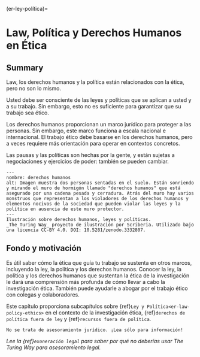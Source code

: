(er-ley-política)=
# Law, Política y Derechos Humanos en Ética

## Summary
Law, los derechos humanos y la política están relacionados con la ética, pero no son lo mismo.

Usted debe ser consciente de las leyes y políticas que se aplican a usted y a su trabajo. Sin embargo, esto no es suficiente para garantizar que su trabajo sea ético.

Los derechos humanos proporcionan un marco jurídico para proteger a las personas. Sin embargo, este marco funciona a escala nacional e internacional. El trabajo ético debe basarse en los derechos humanos, pero a veces requiere más orientación para operar en contextos concretos.

Las pausas y las políticas son hechas por la gente, y están sujetas a negociaciones y ejercicios de poder: también se pueden cambiar.

```{figure} ../figures/human-rights.jpg
---
nombre: derechos humanos
alt: Imagen muestra dos personas sentadas en el suelo. Están sonriendo y mirando el muro de hormigón llamado "derechos humanos" que está asegurado por una cadena pesada y cerradura. Atrás del muro hay varios monstruos que representan a los violadores de los derechos humanos y elementos nocivos de la sociedad que pueden violar las leyes y la política en ausencia de este muro protector.
---
Ilustración sobre derechos humanos, leyes y políticas.
_The Turing Way_ proyecto de ilustración por Scriberia. Utilizado bajo una licencia CC-BY 4.0. DOI: 10.5281/zenodo.3332807.
```

## Fondo y motivación

Es útil saber cómo la ética que guía tu trabajo se sustenta en otros marcos, incluyendo la ley, la política y los derechos humanos. Conocer la ley, la política y los derechos humanos que sustentan la ética de la investigación le dará una comprensión más profunda de cómo llevar a cabo la investigación ética. También puede ayudarle a abogar por el trabajo ético con colegas y colaboradores.

Este capítulo proporciona subcapítulos sobre {ref}`Ley y Política<er-law-policy-ethics>` en el contexto de la investigación ética, {ref}`derechos de política fuera de ley` y {ref}`recursos fuera de política`.

```{attention}
No se trata de asesoramiento jurídico. ¡Lea sólo para información!
```
*Lee la {ref}`exoneración legal` para saber por qué no deberías usar The Turing Way para asesoramiento legal.*
